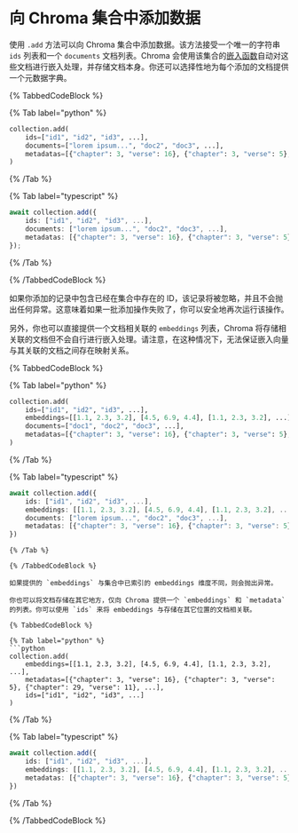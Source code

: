 # 向 Chroma 集合中添加数据

使用 `.add` 方法可以向 Chroma 集合中添加数据。该方法接受一个唯一的字符串 `ids` 列表和一个 `documents` 文档列表。Chroma 会使用该集合的[嵌入函数](../embeddings/embedding-functions)自动对这些文档进行嵌入处理，并存储文档本身。你还可以选择性地为每个添加的文档提供一个元数据字典。

{% TabbedCodeBlock %}

{% Tab label="python" %}
```python
collection.add(
    ids=["id1", "id2", "id3", ...],
    documents=["lorem ipsum...", "doc2", "doc3", ...],
    metadatas=[{"chapter": 3, "verse": 16}, {"chapter": 3, "verse": 5}, {"chapter": 29, "verse": 11}, ...],
)
```
{% /Tab %}

{% Tab label="typescript" %}
```typescript
await collection.add({
    ids: ["id1", "id2", "id3", ...],
    documents: ["lorem ipsum...", "doc2", "doc3", ...],
    metadatas: [{"chapter": 3, "verse": 16}, {"chapter": 3, "verse": 5}, {"chapter": 29, "verse": 11}, ...],
});
```
{% /Tab %}

{% /TabbedCodeBlock %}

如果你添加的记录中包含已经在集合中存在的 ID，该记录将被忽略，并且不会抛出任何异常。这意味着如果一批添加操作失败了，你可以安全地再次运行该操作。

另外，你也可以直接提供一个文档相关联的 `embeddings` 列表，Chroma 将存储相关联的文档但不会自行进行嵌入处理。请注意，在这种情况下，无法保证嵌入向量与其关联的文档之间存在映射关系。

{% TabbedCodeBlock %}

{% Tab label="python" %}
```python
collection.add(
    ids=["id1", "id2", "id3", ...],
    embeddings=[[1.1, 2.3, 3.2], [4.5, 6.9, 4.4], [1.1, 2.3, 3.2], ...],
    documents=["doc1", "doc2", "doc3", ...],
    metadatas=[{"chapter": 3, "verse": 16}, {"chapter": 3, "verse": 5}, {"chapter": 29, "verse": 11}, ...],
)
```
{% /Tab %}

{% Tab label="typescript" %}
```typescript
await collection.add({
    ids: ["id1", "id2", "id3", ...],
    embeddings: [[1.1, 2.3, 3.2], [4.5, 6.9, 4.4], [1.1, 2.3, 3.2], ...],
    documents: ["lorem ipsum...", "doc2", "doc3", ...],
    metadatas: [{"chapter": 3, "verse": 16}, {"chapter": 3, "verse": 5}, {"chapter": 29, "verse": 11}, ...],
})
```

```
{% /Tab %}

{% /TabbedCodeBlock %}

如果提供的 `embeddings` 与集合中已索引的 embeddings 维度不同，则会抛出异常。

你也可以将文档存储在其它地方，仅向 Chroma 提供一个 `embeddings` 和 `metadata` 的列表。你可以使用 `ids` 来将 embeddings 与存储在其它位置的文档相关联。

{% TabbedCodeBlock %}

{% Tab label="python" %}
```python
collection.add(
    embeddings=[[1.1, 2.3, 3.2], [4.5, 6.9, 4.4], [1.1, 2.3, 3.2], ...],
    metadatas=[{"chapter": 3, "verse": 16}, {"chapter": 3, "verse": 5}, {"chapter": 29, "verse": 11}, ...],
    ids=["id1", "id2", "id3", ...]
)
```
{% /Tab %}

{% Tab label="typescript" %}
```typescript
await collection.add({
    ids: ["id1", "id2", "id3", ...],
    embeddings: [[1.1, 2.3, 3.2], [4.5, 6.9, 4.4], [1.1, 2.3, 3.2], ...],
    metadatas: [{"chapter": 3, "verse": 16}, {"chapter": 3, "verse": 5}, {"chapter": 29, "verse": 11}, ...],
})
```
{% /Tab %}

{% /TabbedCodeBlock %}